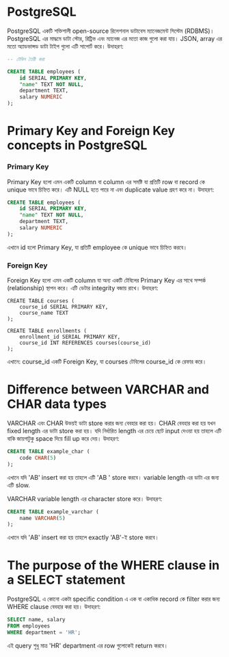 # PostgreSQL

PostgreSQL একটি শক্তিশালী open-source রিলেশনাল ডাটাবেস ম্যানেজমেন্ট সিস্টেম (RDBMS)। PostgreSQL এর মাদ্ধমে ডাটা স্টোর, রিট্রিভ এবং ম্যানেজ এর মতো কাজ গুলো করা যায়। JSON, array এর মতো অ্যাডভান্সড ডাটা টাইপ গুলো এটি সাপোর্ট করে। উদাহরণ:

```sql
-- টেবিল তৈরী করা

CREATE TABLE employees (
    id SERIAL PRIMARY KEY,
    "name" TEXT NOT NULL,
    department TEXT,
    salary NUMERIC
);
```

# Primary Key and Foreign Key concepts in PostgreSQL

### Primary Key

Primary Key হলো এমন একটি column বা column এর সমষ্টি যা প্রতিটি row বা record কে unique ভাবে চিহ্নিত করে। এটি NULL হতে পারে না এবং duplicate value গ্রহণ করে না। উদাহরণ:

```sql
CREATE TABLE employees (
    id SERIAL PRIMARY KEY,
    "name" TEXT NOT NULL,
    department TEXT,
    salary NUMERIC
);
```

এখানে id হলো Primary Key, যা প্রতিটি employee কে unique ভাবে চিহ্নিত করবে।

### Foreign Key

Foreign Key হলো এমন একটি column যা অন্য একটি টেবিলের Primary Key এর সাথে সম্পর্ক (relationship) স্থাপন করে। এটি ডেটার integrity বজায় রাখে। উদাহরণ:

```
CREATE TABLE courses (
    course_id SERIAL PRIMARY KEY,
    course_name TEXT
);

CREATE TABLE enrollments (
    enrollment_id SERIAL PRIMARY KEY,
    course_id INT REFERENCES courses(course_id)
);
```

এখানে:
course_id একটি Foreign Key, যা courses টেবিলের course_id কে রেফার করে।

# Difference between VARCHAR and CHAR data types

VARCHAR এবং CHAR উভয়ই ডাটা store করার জন্য বেবহার করা হয়। CHAR বেবহার করা হয় যখন fixed length এর ডাটা store করা হয়। যদি নির্ধারিত length এর চেয়ে ছোট input দেওয়া হয় তাহলে এটি বাকি জায়গাটুকু space দিয়ে fill up করে দেয়। উদাহরণ:

```sql
CREATE TABLE example_char (
    code CHAR(5)
);
```

এখানে যদি 'AB' insert করা হয় তাহলে এটি 'AB ' store করবে। variable length এর ডাটা এর জন্য এটি slow.

VARCHAR variable length এর character store করে। উদাহরণ:

```sql
CREATE TABLE example_varchar (
    name VARCHAR(5)
);
```

এখানে যদি 'AB' insert করা হয় তাহলে exactly 'AB'-ই store করবে।

# The purpose of the WHERE clause in a SELECT statement

PostgreSQL এ কোনো একটা specific condition এ এক বা একাধিক record কে filter করার জন্য WHERE clause বেবহার করা হয়। উদাহরণ:

```sql
SELECT name, salary
FROM employees
WHERE department = 'HR';
```

এই query শুধু মাত্র 'HR' department এর row গুলোকেই return করবে।
